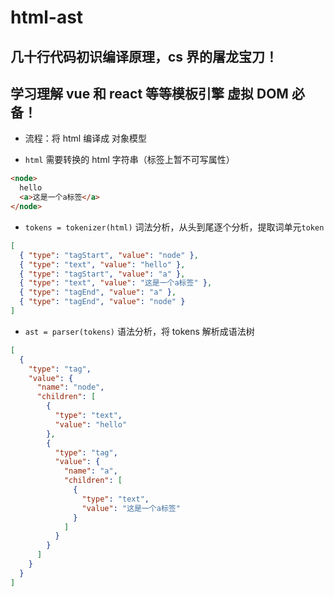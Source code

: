 # html-ast

## 几十行代码初识编译原理，cs 界的屠龙宝刀！

## 学习理解 vue 和 react 等等模板引擎 虚拟 DOM 必备！

- 流程：将 html 编译成 对象模型

* `html` 需要转换的 html 字符串（标签上暂不可写属性）

```html
<node>
  hello
  <a>这是一个a标签</a>
</node>
```

- `tokens = tokenizer(html)` 词法分析，从头到尾逐个分析，提取词单元`token`

```json
[
  { "type": "tagStart", "value": "node" },
  { "type": "text", "value": "hello" },
  { "type": "tagStart", "value": "a" },
  { "type": "text", "value": "这是一个a标签" },
  { "type": "tagEnd", "value": "a" },
  { "type": "tagEnd", "value": "node" }
]
```

- `ast = parser(tokens)` 语法分析，将 tokens 解析成语法树

```json
[
  {
    "type": "tag",
    "value": {
      "name": "node",
      "children": [
        {
          "type": "text",
          "value": "hello"
        },
        {
          "type": "tag",
          "value": {
            "name": "a",
            "children": [
              {
                "type": "text",
                "value": "这是一个a标签"
              }
            ]
          }
        }
      ]
    }
  }
]
```
